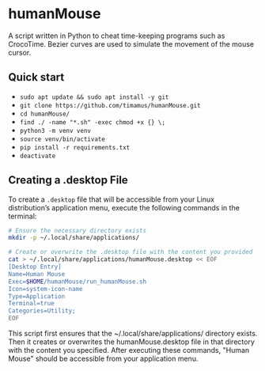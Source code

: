 # humanMouse

A script written in Python to cheat time-keeping programs such as CrocoTime. Bezier curves are used to simulate the movement of the mouse cursor.

## Quick start

- `sudo apt update && sudo apt install -y git`
- `git clone https://github.com/timamus/humanMouse.git`
- `cd humanMouse/`
- `find ./ -name "*.sh" -exec chmod +x {} \;`
- `python3 -m venv venv`
- `source venv/bin/activate`
- `pip install -r requirements.txt`
- `deactivate`

## Creating a .desktop File

To create a `.desktop` file that will be accessible from your Linux distribution’s application menu, execute the following commands in the terminal:

```bash
# Ensure the necessary directory exists
mkdir -p ~/.local/share/applications/

# Create or overwrite the .desktop file with the content you provided
cat > ~/.local/share/applications/humanMouse.desktop << EOF
[Desktop Entry]
Name=Human Mouse
Exec=$HOME/humanMouse/run_humanMouse.sh
Icon=system-icon-name
Type=Application
Terminal=true
Categories=Utility;
EOF
```

This script first ensures that the ~/.local/share/applications/ directory exists. Then it creates or overwrites the humanMouse.desktop file in that directory with the content you specified. After executing these commands, "Human Mouse" should be accessible from your application menu.
